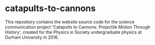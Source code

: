 # catapults-to-cannons

This repository contains the website source code for the science communication project 'Catapults to Cannons: Projectile Motion Through History', created for the Physics in Society undergraduate physics at Durham University in 2016.
